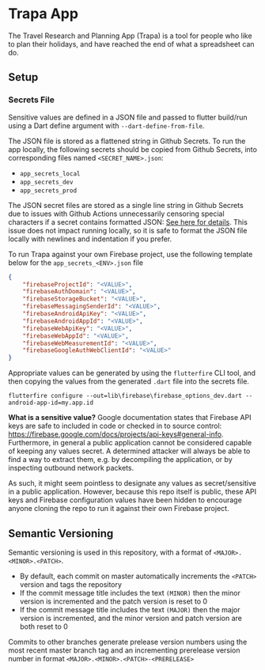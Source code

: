 # Trapa App

The Travel Research and Planning App (Trapa) is a tool for people who like to plan their holidays, and have reached the end of what a spreadsheet can do. 

## Setup

### Secrets File
Sensitive values are defined in a JSON file and passed to flutter build/run using a Dart define argument with `--dart-define-from-file`. 

The JSON file is stored as a flattened string in Github Secrets. To run the app locally, the following secrets should be copied from Github Secrets, into corresponding files named `<SECRET_NAME>.json`:
- `app_secrets_local`
- `app_secrets_dev`
- `app_secrets_prod`

The JSON secret files are stored as a single line string in Github Secrets due to issues with Github Actions unnecessarily censoring special characters if a secret contains formatted JSON: [See here for details](https://github.com/google-github-actions/auth/blob/main/docs/TROUBLESHOOTING.md#aggressive--replacement-in-logs). This issue does not impact running locally, so it is safe to format the JSON file locally with newlines and indentation if you prefer. 

To run Trapa against your own Firebase project, use the following template below for the `app_secrets_<ENV>.json` file

```json
{
    "firebaseProjectId": "<VALUE>",
    "firebaseAuthDomain": "<VALUE>",
    "firebaseStorageBucket": "<VALUE>",
    "firebaseMessagingSenderId": "<VALUE>",
    "firebaseAndroidApiKey": "<VALUE>",
    "firebaseAndroidAppId": "<VALUE>",
    "firebaseWebApiKey": "<VALUE>",
    "firebaseWebAppId": "<VALUE>",
    "firebaseWebMeasurementId": "<VALUE>",
    "firebaseGoogleAuthWebClientId": "<VALUE>"
}
```

Appropriate values can be generated by using the `flutterfire` CLI tool, and then copying the values from the generated `.dart` file into the secrets file. 

```
flutterfire configure --out=lib\firebase\firebase_options_dev.dart --android-app-id=my.app.id
```

**What is a sensitive value?**
Google documentation states that Firebase API keys are safe to included in code or checked in to source control: https://firebase.google.com/docs/projects/api-keys#general-info. Furthermore, in general a public application cannot be considered capable of keeping any values secret. A determined attacker will always be able to find a way to extract them, e.g. by decompiling the application, or by inspecting outbound network packets. 

As such, it might seem pointless to designate any values as secret/sensitive in a public application. However, because this repo itself is public, these API keys and Firebase configuration values have been hidden to encourage anyone cloning the repo to run it against their own Firebase project. 



## Semantic Versioning
Semantic versioning is used in this repository, with a format of `<MAJOR>.<MINOR>.<PATCH>`. 
- By default, each commit on master automatically increments the `<PATCH>` version and tags the repository
- If the commit message title includes the text `(MINOR)` then the minor version is incremented and the patch version is reset to 0
- If the commit message title includes the text `(MAJOR)` then the major version is incremented, and the minor version and patch version are both reset to 0 

Commits to other branches generate prelease version numbers using the most recent master branch tag and an incrementing prerelease version number in format `<MAJOR>.<MINOR>.<PATCH>-<PRERELEASE>`




